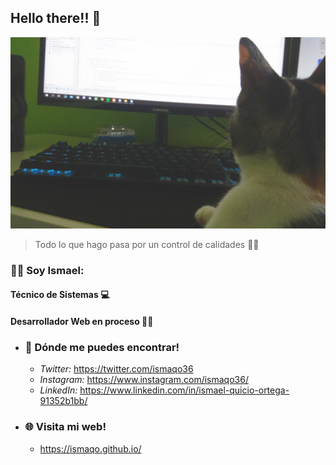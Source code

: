## Hello there!! 👋 

![gato](/images/wanda.jpg)
> Todo lo que hago pasa por un control de calidades 🐱‍👤

###  🙋‍♂️ Soy Ismael:

  #### Técnico de Sistemas 💻
  #### Desarrollador Web en proceso 👨‍💻


* ### 🤳 Dónde me puedes encontrar!
  * _Twitter:_ https://twitter.com/ismaqo36
  * _Instagram:_ https://www.instagram.com/ismaqo36/
  * _LinkedIn:_ https://www.linkedin.com/in/ismael-quicio-ortega-91352b1bb/
  

* ### 🌐 Visita mi web!
  * https://ismaqo.github.io/
